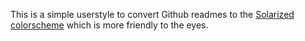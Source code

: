 This is a simple userstyle to convert Github readmes to the [Solarized
colorscheme](http://ethanschoonover.com/solarized) which is more friendly to
the eyes.

